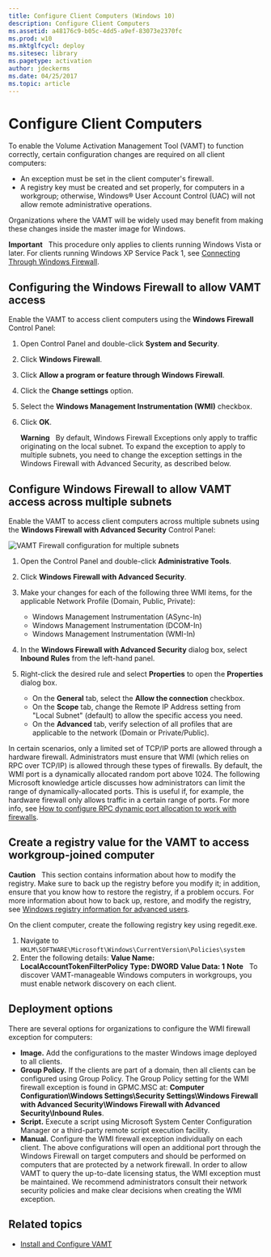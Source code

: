```yaml
---
title: Configure Client Computers (Windows 10)
description: Configure Client Computers
ms.assetid: a48176c9-b05c-4dd5-a9ef-83073e2370fc
ms.prod: w10
ms.mktglfcycl: deploy
ms.sitesec: library
ms.pagetype: activation
author: jdeckerms
ms.date: 04/25/2017
ms.topic: article
---
```


# Configure Client Computers

To enable the Volume Activation Management Tool (VAMT) to function correctly, certain configuration changes are required on all client computers:

-   An exception must be set in the client computer's firewall.
-   A registry key must be created and set properly, for computers in a workgroup; otherwise, Windows® User Account Control (UAC) will not allow remote administrative operations.

Organizations where the VAMT will be widely used may benefit from making these changes inside the master image for Windows.

**Important**  
This procedure only applies to clients running Windows Vista or later. For clients running Windows XP Service Pack 1, see [Connecting Through Windows Firewall](https://go.microsoft.com/fwlink/p/?LinkId=182933).

## Configuring the Windows Firewall to allow VAMT access

Enable the VAMT to access client computers using the **Windows Firewall** Control Panel:
1.  Open Control Panel and double-click **System and Security**.
2.  Click **Windows Firewall**.
3.  Click **Allow a program or feature through Windows Firewall**.
4.  Click the **Change settings** option.
5.  Select the **Windows Management Instrumentation (WMI)** checkbox.
6.  Click **OK**.

    **Warning**  
    By default, Windows Firewall Exceptions only apply to traffic originating on the local subnet. To expand the exception to apply to multiple subnets, you need to change the exception settings in the Windows Firewall with Advanced Security, as described below.

## Configure Windows Firewall to allow VAMT access across multiple subnets

Enable the VAMT to access client computers across multiple subnets using the **Windows Firewall with Advanced Security** Control Panel:

![VAMT Firewall configuration for multiple subnets](images/dep-win8-l-vamt-firewallconfigurationformultiplesubnets.gif)

1.  Open the Control Panel and double-click **Administrative Tools**.
2.  Click **Windows Firewall with Advanced Security**.
3.  Make your changes for each of the following three WMI items, for the applicable Network Profile (Domain, Public, Private):
    -   Windows Management Instrumentation (ASync-In)
    -   Windows Management Instrumentation (DCOM-In)
    -   Windows Management Instrumentation (WMI-In)

4. In the **Windows Firewall with Advanced Security** dialog box, select **Inbound Rules** from the left-hand panel.
        
5. Right-click the desired rule and select **Properties** to open the **Properties** dialog box.
        
    - On the **General** tab, select the **Allow the connection** checkbox.
    - On the **Scope** tab, change the Remote IP Address setting from "Local Subnet" (default) to allow the specific access you need.
    - On the **Advanced** tab, verify selection of all profiles that are applicable to the network (Domain or Private/Public).

In certain scenarios, only a limited set of TCP/IP ports are allowed through a hardware firewall. Administrators must ensure that WMI (which relies on RPC over TCP/IP) is allowed through these types of firewalls. By default, the WMI port is a dynamically allocated random port above 1024. The following Microsoft knowledge article discusses how administrators can limit the range of dynamically-allocated ports. This is useful if, for example, the hardware firewall only allows traffic in a certain range of ports.
For more info, see [How to configure RPC dynamic port allocation to work with firewalls](https://go.microsoft.com/fwlink/p/?LinkId=182911).

## Create a registry value for the VAMT to access workgroup-joined computer

**Caution**  
This section contains information about how to modify the registry. Make sure to back up the registry before you modify it; in addition, ensure that you know how to restore the registry, if a problem occurs. For more information about how to back up, restore, and modify the registry, see [Windows registry information for advanced users](https://go.microsoft.com/fwlink/p/?LinkId=182912).

On the client computer, create the following registry key using regedit.exe.

1.  Navigate to `HKLM\SOFTWARE\Microsoft\Windows\CurrentVersion\Policies\system`
2.  Enter the following details:
    **Value Name: LocalAccountTokenFilterPolicy**
    **Type: DWORD**
    **Value Data: 1**
    **Note**  
    To discover VAMT-manageable Windows computers in workgroups, you must enable network discovery on each client.

## Deployment options

There are several options for organizations to configure the WMI firewall exception for computers:
-   **Image.** Add the configurations to the master Windows image deployed to all clients.
-   **Group Policy.** If the clients are part of a domain, then all clients can be configured using Group Policy. The Group Policy setting for the WMI firewall exception is found in GPMC.MSC at: **Computer Configuration\\Windows Settings\\Security Settings\\Windows Firewall with Advanced Security\\Windows Firewall with Advanced Security\\Inbound Rules**.
-   **Script.** Execute a script using Microsoft System Center Configuration Manager or a third-party remote script execution facility.
-   **Manual.** Configure the WMI firewall exception individually on each client.
The above configurations will open an additional port through the Windows Firewall on target computers and should be performed on computers that are protected by a network firewall. In order to allow VAMT to query the up-to-date licensing status, the WMI exception must be maintained. We recommend administrators consult their network security policies and make clear decisions when creating the WMI exception.

## Related topics

- [Install and Configure VAMT](install-configure-vamt.md)
 
 

